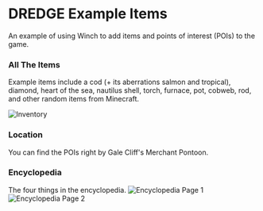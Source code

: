﻿# DREDGE Example Items

An example of using Winch to add items and points of interest (POIs) to the game.

### All The Items
Example items include a cod (+ its aberrations salmon and tropical), diamond, heart of the sea, nautilus shell, torch, furnace, pot, cobweb, rod, and other random items from Minecraft.

![Inventory](https://github.com/user-attachments/assets/fe08b9d6-fec5-421a-8aaf-4021c035c4a1)

### Location
You can find the POIs right by Gale Cliff's Merchant Pontoon.

### Encyclopedia
The four things in the encyclopedia.
![Encyclopedia Page 1](https://github.com/user-attachments/assets/2eb57730-e7ff-4e8e-a2e0-8770dc2d305b)
![Encyclopedia Page 2](https://github.com/user-attachments/assets/32966a3a-c323-4670-b4d9-ddef19a081ab)
